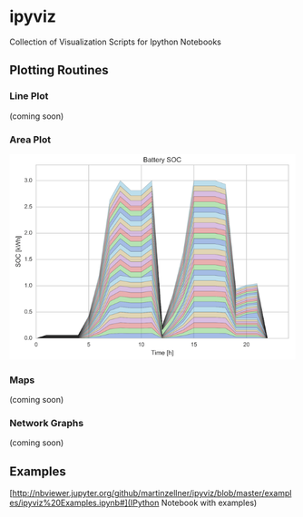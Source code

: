# ipyviz
Collection of Visualization Scripts for Ipython Notebooks

## Plotting Routines

### Line Plot
(coming soon)

### Area Plot
![](examples/area_plot.png)

### Maps
(coming soon)

### Network Graphs
(coming soon)


## Examples

[http://nbviewer.jupyter.org/github/martinzellner/ipyviz/blob/master/examples/ipyviz%20Examples.ipynb#](IPython Notebook with examples)
